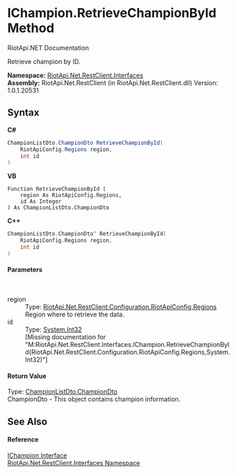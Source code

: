 # IChampion.RetrieveChampionById Method 
RiotApi.NET Documentation 

Retrieve champion by ID.

**Namespace:**&nbsp;<a href="48cda41f-0d73-abf8-ab33-13ac48004c66">RiotApi.Net.RestClient.Interfaces</a><br />**Assembly:**&nbsp;RiotApi.Net.RestClient (in RiotApi.Net.RestClient.dll) Version: 1.0.1.20531

## Syntax

**C#**<br />
``` C#
ChampionListDto.ChampionDto RetrieveChampionById(
	RiotApiConfig.Regions region,
	int id
)
```

**VB**<br />
``` VB
Function RetrieveChampionById ( 
	region As RiotApiConfig.Regions,
	id As Integer
) As ChampionListDto.ChampionDto
```

**C++**<br />
``` C++
ChampionListDto.ChampionDto^ RetrieveChampionById(
	RiotApiConfig.Regions region, 
	int id
)
```


#### Parameters
&nbsp;<dl><dt>region</dt><dd>Type: <a href="4d977124-7072-aed6-d4c3-44de17e37ee2">RiotApi.Net.RestClient.Configuration.RiotApiConfig.Regions</a><br />Region where to retrieve the data.</dd><dt>id</dt><dd>Type: <a href="http://msdn2.microsoft.com/en-us/library/td2s409d" target="_blank">System.Int32</a><br />\[Missing <param name="id"/> documentation for "M:RiotApi.Net.RestClient.Interfaces.IChampion.RetrieveChampionById(RiotApi.Net.RestClient.Configuration.RiotApiConfig.Regions,System.Int32)"\]</dd></dl>

#### Return Value
Type: <a href="82e37ba6-8d47-1fd3-d42b-04a7dbb570b6">ChampionListDto.ChampionDto</a><br />ChampionDto - This object contains champion information.

## See Also


#### Reference
<a href="83a91f7c-130f-24f1-8fca-60b85f120bb3">IChampion Interface</a><br /><a href="48cda41f-0d73-abf8-ab33-13ac48004c66">RiotApi.Net.RestClient.Interfaces Namespace</a><br />